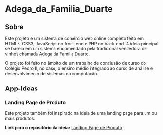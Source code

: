 # Adega_da_Familia_Duarte

## Sobre
Este projeto é um sistema de comércio web online completo feito em HTML5, CSS3, JavaScript no front-end e PHP no back-end. A ideia principal se baseia em um sistema encomendado pela tradicional vendedora de vinhos chamada Adega da Família Duarte.

O projeto foi feito no âmbito de um trabalho de conclusão de curso do Colégio Pedro II, no caso, o ensino médio integrado ao curso de análise e desenvolvimento de sistemas da computação.

## App-Ideas

### Landing Page de Produto
Este projeto também foi inspirado na ideia de uma landing page para um ou mais produtos.

**Link para o repositório da ideia:** [Landing Page de Produto](https://github.com/florinpop17/app-ideas/blob/master/Projects/1-Beginner/Product-Landing-Page.md) 
